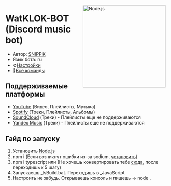 [<img align="right" alt="Node.js" width="260px" src="https://cdn.discordapp.com/attachments/860113484493881365/917337557841362944/Typescript_logo_2020.svg.png" />](https://nodejs.org/en/)

# WatKLOK-BOT (Discord music bot)
 - Автор: [SNIPPIK](https://github.com/SNIPPIK)
 - Язык бота: ru
 - ⚙[️Настройки](./db/Config.json)
 - 📜[Все команды](./Commands)

## Поддерживаемые платформы
 - [YouTube](https://www.youtube.com/) (Видео, Плейлисты, Музыка)
 - [Spotify](https://open.spotify.com/) (Треки, Плейлисты, Альбомы)
 - [SoundCloud](https://soundcloud.com/) (Треки) - Плейлисты еще не поддерживаются
 - [Yandex Music](https://music.yandex.ru/) (Треки) - Плейлисты еще не поддерживаются
 
## Гайд по запуску
1. Установить [Node.js](https://nodejs.org/en/)
2. npm i (Если возникнут ошибки из-за sodium, [установить](https://drive.google.com/file/d/1LPb-0tJZ7Pf3MS3rjub1skKa80qbYJrZ/view?usp=sharing))
3. npm i typescript или (Не хочешь конвертировать тебе [сюда](https://github.com/SNIPPIK/WatKLOK-BOT/tree/JavaScript), после переходишь к 5 шагу)
4. Запускаешь _tsBuild.bat. Переходишь в _JavaScript
5. Настроить не забудь. Открываешь консоль и пишешь -> node . 
